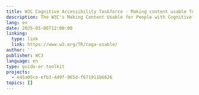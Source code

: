```yaml
---
title: W3C Cognitive Accessibility Taskforce - Making content usable for people with cognitive and learning disabilities
description: The W3C's Making Content Usable for People with Cognitive and Learning Disabilities guide offers recommendations to improve web accessibility for individuals with cognitive and learning disabilities. Key advice includes using clear language, consistent design, assistive features like text-to-speech, and providing clear feedback and error recovery. These practices help create more inclusive digital environments.
lang: en
date: 2025-05-06T12:00:00
linking:
  type: link
  link: https://www.w3.org/TR/coga-usable/
author: ''
publisher: WC3
language: en
type: guide-or-toolkit
projects:
  - e45a05ce-efb3-449f-965d-f671911b6626
topics: []
---
```


